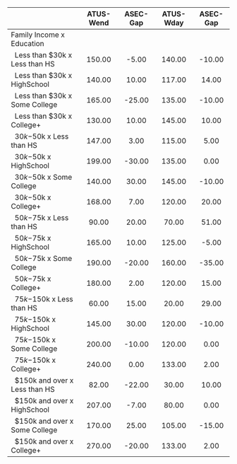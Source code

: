 
|                      |    ATUS-Wend |     ASEC-Gap |    ATUS-Wday |     ASEC-Gap |
| -------------------- | :----------: | :----------: | :----------: | :----------: |
| Family Income x Education |              |              |              |              |
| &nbsp;&nbsp;Less than $30k x Less than HS |       150.00 |        -5.00 |       140.00 |       -10.00 |
| &nbsp;&nbsp;Less than $30k x HighSchool |       140.00 |        10.00 |       117.00 |        14.00 |
| &nbsp;&nbsp;Less than $30k x Some College |       165.00 |       -25.00 |       135.00 |       -10.00 |
| &nbsp;&nbsp;Less than $30k x College+ |       130.00 |        10.00 |       145.00 |        10.00 |
| &nbsp;&nbsp;$30k-$50k x Less than HS |       147.00 |         3.00 |       115.00 |         5.00 |
| &nbsp;&nbsp;$30k-$50k x HighSchool |       199.00 |       -30.00 |       135.00 |         0.00 |
| &nbsp;&nbsp;$30k-$50k x Some College |       140.00 |        30.00 |       145.00 |       -10.00 |
| &nbsp;&nbsp;$30k-$50k x College+ |       168.00 |         7.00 |       120.00 |        20.00 |
| &nbsp;&nbsp;$50k-$75k x Less than HS |        90.00 |        20.00 |        70.00 |        51.00 |
| &nbsp;&nbsp;$50k-$75k x HighSchool |       165.00 |        10.00 |       125.00 |        -5.00 |
| &nbsp;&nbsp;$50k-$75k x Some College |       190.00 |       -20.00 |       160.00 |       -35.00 |
| &nbsp;&nbsp;$50k-$75k x College+ |       180.00 |         2.00 |       120.00 |        15.00 |
| &nbsp;&nbsp;$75k-$150k x Less than HS |        60.00 |        15.00 |        20.00 |        29.00 |
| &nbsp;&nbsp;$75k-$150k x HighSchool |       145.00 |        30.00 |       120.00 |       -10.00 |
| &nbsp;&nbsp;$75k-$150k x Some College |       200.00 |       -10.00 |       120.00 |         0.00 |
| &nbsp;&nbsp;$75k-$150k x College+ |       240.00 |         0.00 |       133.00 |         2.00 |
| &nbsp;&nbsp;$150k and over x Less than HS |        82.00 |       -22.00 |        30.00 |        10.00 |
| &nbsp;&nbsp;$150k and over x HighSchool |       207.00 |        -7.00 |        80.00 |         0.00 |
| &nbsp;&nbsp;$150k and over x Some College |       170.00 |        25.00 |       105.00 |       -15.00 |
| &nbsp;&nbsp;$150k and over x College+ |       270.00 |       -20.00 |       133.00 |         2.00 |

